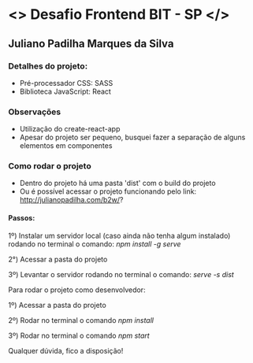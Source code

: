 # <> Desafio Frontend BIT - SP </>

## Juliano Padilha Marques da Silva

### Detalhes do projeto:

- Pré-processador CSS: SASS
- Biblioteca JavaScript: React

### Observações

- Utilização do create-react-app
- Apesar do projeto ser pequeno, busquei fazer a separação de alguns elementos em componentes

### Como rodar o projeto

- Dentro do projeto há uma pasta 'dist' com o build do projeto
- Ou é possível acessar o projeto funcionando pelo link: http://julianopadilha.com/b2w/?

#### Passos:
1º) Instalar um servidor local (caso ainda não tenha algum instalado) rodando no terminal o comando: *npm install -g serve*

2°) Acessar a pasta do projeto

3º) Levantar o servidor rodando no terminal o comando: *serve -s dist*

Para rodar o projeto como desenvolvedor:

1º) Acessar a pasta do projeto

2º) Rodar no terminal o comando *npm install*

3º) Rodar no terminal o comando *npm start*

Qualquer dúvida, fico a disposição! 
